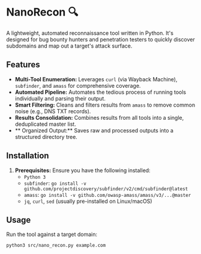 # NanoRecon 🔍

A lightweight, automated reconnaissance tool written in Python. It's designed for bug bounty hunters and penetration testers to quickly discover subdomains and map out a target's attack surface.

## Features

*   **Multi-Tool Enumeration:** Leverages `curl` (via Wayback Machine), `subfinder`, and `amass` for comprehensive coverage.
*   **Automated Pipeline:** Automates the tedious process of running tools individually and parsing their output.
*   **Smart Filtering:** Cleans and filters results from `amass` to remove common noise (e.g., DNS TXT records).
*   **Results Consolidation:** Combines results from all tools into a single, deduplicated master list.
*   ** Organized Output:** Saves raw and processed outputs into a structured directory tree.

## Installation

1.  **Prerequisites:** Ensure you have the following installed:
    *   `Python 3`
    *   `subfinder`: `go install -v github.com/projectdiscovery/subfinder/v2/cmd/subfinder@latest`
    *   `amass`: `go install -v github.com/owasp-amass/amass/v3/...@master`
    *   `jq`, `curl`, `sed` (usually pre-installed on Linux/macOS)

## Usage

Run the tool against a target domain:
```bash
python3 src/nano_recon.py example.com
